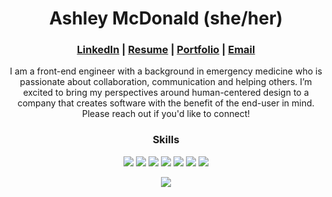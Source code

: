 <h1 align="center">Ashley McDonald (she/her)</h1>

<h3 align="center"><a href="https://www.linkedin.com/in/aemcdonald/">LinkedIn</a> | <a href="https://docs.google.com/viewer?url=https://github.com/aemcdonald/aemcdonald/files/5863426/AshleyMcDonaldResume.pdf" type="application/pdf">Resume</a> | <a href="https://alumni.turing.io/alumni/ashley-mcdonald">Portfolio</a> | <a href="mailto:ashley.mcdonald.e@gmail.com">Email</a></h3>

<p align="center">I am a front-end engineer with a background in emergency medicine who is passionate about collaboration, communication and helping others. I’m excited to bring my perspectives around human-centered design to a company that creates software with the benefit of the end-user in mind. Please reach out if you'd like to connect! </p> 

<h3 align="center">Skills</h3>
  <p align="center">
    <img src="https://img.shields.io/badge/javascript%20-%23323330.svg?&style=for-the-badge&logo=javascript&logoColor=%23F7DF1E" />
    <img src="https://img.shields.io/badge/react%20-%2320232a.svg?&style=for-the-badge&logo=react&logoColor=%2361DAFB" />
    <img src="https://img.shields.io/badge/redux%20-%23593d88.svg?&style=for-the-badge&logo=redux&logoColor=white" />
    <img src="https://img.shields.io/badge/html5%20-%23E34F26.svg?&style=for-the-badge&logo=html5&logoColor=white" />
    <img src="https://img.shields.io/badge/css3%20-%231572B6.svg?&style=for-the-badge&logo=css3&logoColor=white" />
    <img src="https://img.shields.io/badge/SASS%20-hotpink.svg?&style=for-the-badge&logo=SASS&logoColor=white"/>
    <img src="https://img.shields.io/badge/webpack%20-%238DD6F9.svg?&style=for-the-badge&logo=webpack&logoColor=black"/>
  </p>

<p align="center"><img src="https://github-readme-stats.vercel.app/api?username=aemcdonald&show_icons=true&count_private=true&theme=nord"</p>
